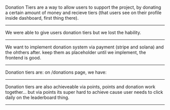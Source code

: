 Donation Tiers are a way to allow users to support the project, by donating a certain amount of money and recieve tiers (that users see on their profile inside dashboard, first thing there).


-----

We were able to give users donation tiers but we lost the hability.

-----

We want to implement donation system via payment (stripe and solana) and the ohthers after. keep them as placeholder until we implement, the frontend is good.

-----

Donation tiers are:
on /donations page, we have:



-----

Donation tiers are also achieveable via points, points and donation work together... but via points its super hard to achieve cause user needs to click daily on the leaderboard thing.

-----